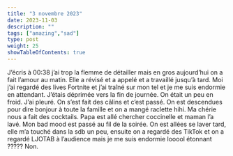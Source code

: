 ```yaml
---
title: "3 novembre 2023"
date: 2023-11-03
description: ""
tags: ["amazing","sad"]
type: post
weight: 25
showTableOfContents: true
---
```


J’écris à 00:38 j’ai trop la flemme de détailler mais en gros aujourd’hui on a fait l’amour au matin. Elle a révisé et a appelé et a travaillé jusqu’à tard. Moi j’ai regardé des lives Fortnite et j’ai traîné sur mon tel et je me suis endormie en attendant. J’étais déprimée vers la fin de journée. On était un peu en froid. J’ai pleuré. On s’est fait des câlins et c’est passé. On est descendues pour dire bonjour à toute la famille et on a mangé raclette hihi. Ma chérie nous a fait des cocktails. Papa est allé chercher coccinelle et maman l’a lavé. Mon bad mood est passé au fil de la soirée. On est allées se laver tard, elle m’a touché dans la sdb un peu, ensuite on a regardé des TikTok et on a regardé LJOTAB à l’audience mais je me suis endormie looool étonnant ????? Non.